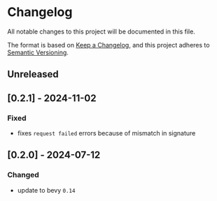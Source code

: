 # Changelog

All notable changes to this project will be documented in this file.

The format is based on [Keep a Changelog](https://keepachangelog.com/en/1.0.0/),
and this project adheres to [Semantic Versioning](https://semver.org/spec/v2.0.0.html).

## Unreleased

## [0.2.1] - 2024-11-02

### Fixed
* fixes `request failed` errors because of mismatch in signature

## [0.2.0] - 2024-07-12

### Changed
* update to bevy `0.14`
